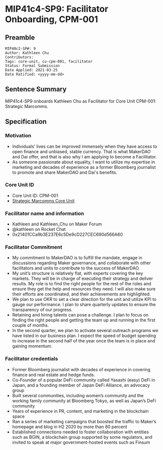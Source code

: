 # MIP41c4-SP9: Facilitator Onboarding, CPM-001

## Preamble

```
MIP40c2-SP#: 9
Author: Kathleen Chu
Contributors:  
Tags: core-unit, cu-cpm-001, facilitator
Status: Formal Submission
Date Applied: 2021-03-25
Date Ratified: <yyyy-mm-dd>
```

## Sentence Summary

MIP41c4-SP9 onboards Kathleen Chu as Facilitator for Core Unit CPM-001: Strategic Marcomms.

## Specification

### Motivation

* Individuals' lives can be improved immensely when they have access to open finance and unbiased, stable currency. That is what MakerDAO and Dai offer, and that is also why I am applying to become a Facilitator.
* As someone passionate about equality, I want to utilize my expertise in marketing and decades of experience as a former Bloomberg journalist to promote and share MakerDAO and Dai's benefits.

### Core Unit ID

* Core Unit ID: CPM-001
* [Strategic Marcomms Core Unit](https://forum.makerdao.com/t/mip39c2-strategic-marcomms-core-unit/7189)

### Facilitator name and information

* Kathleen and Kathleen_Chu on Maker Forum
* @kathleen on Rocket Chat
* 0x21401CCa9b3E237E6c5De9cD227CEC690d566A60

### Facilitator Commitment

* My commitment to MakerDAO is to fulfill the mandate, engage in discussions regarding Maker governance, and collaborate with other facilitators and units to contribute to the success of MakerDAO.
* My unit’s structure is relatively flat, with experts covering the key markets. They will be in charge of executing their strategy and deliver results. My role is to find the right people for the rest of the roles and ensure they get the help and resources they need. I will also make sure their efforts are coordinated, and their achievements are highlighted.
* We plan to use OKR to set a clear direction for the unit and utilize KPI to gauge our performance. I plan to share quarterly updates to ensure the transparency of our progress.
* Retaining and hiring talents can pose a challenge. I plan to focus on finding the right people and getting the team up and running in the first couple of months.
* In the second quarter, we plan to activate several outreach programs we have listed in our business plan. I expect the speed of budget spending to increase in the second half of the year once the team is in place and gaining momentum.

### Facilitator credentials

* Former Bloomberg journalist with decades of experience in covering finance and real estate and hedge funds.
* Co-Founder of a popular DeFi community called Yasashi (easy) DeFi in Japan, and a founding member of Japan DeFi Alliance, an advocacy group
* Built several communities, including women’s community and the working family community at Bloomberg Tokyo, as well as Japan’s DeFi community
* Years of experience in PR, content, and marketing in the blockchain space
* Ran a series of marketing campaigns that boosted the traffic to Maker’s homepage and blog in H2 2020 by more than 80 percent
* Established connections needed to foster collaboration with entities such as BGIN, a blockchain group supported by some regulators, and invited to speak at major government-hosted events such as Finsum
